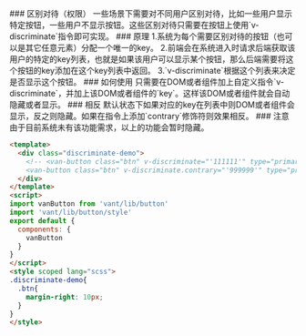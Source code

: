 <description>
### 区别对待（权限）
一些场景下需要对不同用户区别对待，比如一些用户显示特定按钮，一些用户不显示按钮。这些区别对待只需要在按钮上使用`v-discriminate`指令即可实现。
### 原理
1.系统为每个需要区别对待的按钮（也可以是其它任意元素）分配一个唯一的key。
2.前端会在系统进入时请求后端获取该用户的特定的key列表，也就是如果该用户可以显示某个按钮，那么后端需要将这个按钮的key添加在这个key列表中返回。
3.`v-discriminate`根据这个列表来决定是否显示这个按钮。
### 如何使用
只需要在DOM或者组件加上自定义指令`v-discriminate`，并加上该DOM或者组件的`key`。这样该DOM或者组件就会自动隐藏或者显示。
### 相反
默认状态下如果对应的key在列表中则DOM或者组件会显示，反之则隐藏。如果在指令上添加`contrary`修饰符则效果相反。
### 注意
由于目前系统未有该功能需求，以上的功能会暂时隐藏。
</description>

```html
<template>
  <div class="discriminate-demo">
    <!-- <van-button class="btn" v-discriminate="'111111'" type="primary">按钮</van-button>
    <van-button class="btn" v-discriminate.contrary="'999999'" type="primary">按钮contrary</van-button> -->
  </div>
</template>
<script>
import vanButton from 'vant/lib/button'
import 'vant/lib/button/style'
export default {
  components: {
    vanButton
  }
}
</script>
<style scoped lang="scss">
.discriminate-demo{
  .btn{
    margin-right: 10px;
  }
}
</style>
```
